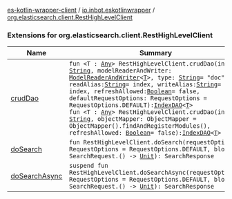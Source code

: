 [es-kotlin-wrapper-client](../../index.md) / [io.inbot.eskotlinwrapper](../index.md) / [org.elasticsearch.client.RestHighLevelClient](./index.md)

### Extensions for org.elasticsearch.client.RestHighLevelClient

| Name | Summary |
|---|---|
| [crudDao](crud-dao.md) | `fun <T : `[`Any`](https://kotlinlang.org/api/latest/jvm/stdlib/kotlin/-any/index.html)`> RestHighLevelClient.crudDao(index: `[`String`](https://kotlinlang.org/api/latest/jvm/stdlib/kotlin/-string/index.html)`, modelReaderAndWriter: `[`ModelReaderAndWriter`](../-model-reader-and-writer/index.md)`<`[`T`](crud-dao.md#T)`>, type: `[`String`](https://kotlinlang.org/api/latest/jvm/stdlib/kotlin/-string/index.html)` = "doc", readAlias: `[`String`](https://kotlinlang.org/api/latest/jvm/stdlib/kotlin/-string/index.html)` = index, writeAlias: `[`String`](https://kotlinlang.org/api/latest/jvm/stdlib/kotlin/-string/index.html)` = index, refreshAllowed: `[`Boolean`](https://kotlinlang.org/api/latest/jvm/stdlib/kotlin/-boolean/index.html)` = false, defaultRequestOptions: RequestOptions = RequestOptions.DEFAULT): `[`IndexDAO`](../-index-d-a-o/index.md)`<`[`T`](crud-dao.md#T)`>`<br>`fun <T : `[`Any`](https://kotlinlang.org/api/latest/jvm/stdlib/kotlin/-any/index.html)`> RestHighLevelClient.crudDao(index: `[`String`](https://kotlinlang.org/api/latest/jvm/stdlib/kotlin/-string/index.html)`, objectMapper: ObjectMapper = ObjectMapper().findAndRegisterModules(), refreshAllowed: `[`Boolean`](https://kotlinlang.org/api/latest/jvm/stdlib/kotlin/-boolean/index.html)` = false): `[`IndexDAO`](../-index-d-a-o/index.md)`<`[`T`](crud-dao.md#T)`>` |
| [doSearch](do-search.md) | `fun RestHighLevelClient.doSearch(requestOptions: RequestOptions = RequestOptions.DEFAULT, block: SearchRequest.() -> `[`Unit`](https://kotlinlang.org/api/latest/jvm/stdlib/kotlin/-unit/index.html)`): SearchResponse` |
| [doSearchAsync](do-search-async.md) | `suspend fun RestHighLevelClient.doSearchAsync(requestOptions: RequestOptions = RequestOptions.DEFAULT, block: SearchRequest.() -> `[`Unit`](https://kotlinlang.org/api/latest/jvm/stdlib/kotlin/-unit/index.html)`): SearchResponse` |
